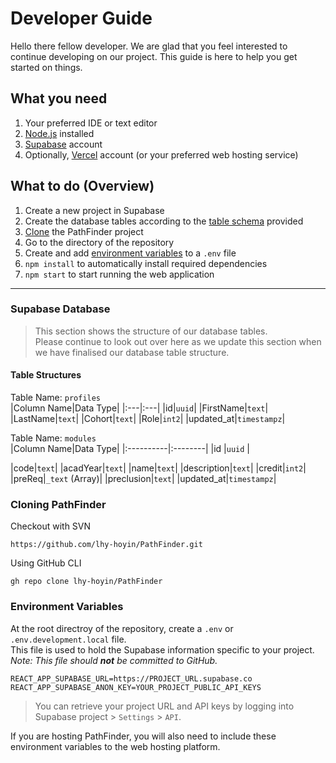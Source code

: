 # Developer Guide

Hello there fellow developer. We are glad that you feel interested to continue developing on our project. This guide is here to help you get started on things.

## What you need
1. Your preferred IDE or text editor
1. [Node.js](https://nodejs.org/en/download/) installed
1. [Supabase](https://supabase.com/) account
1. Optionally, [Vercel](https://vercel.com/) account (or your preferred web hosting service)

## What to do (Overview)
1. Create a new project in Supabase
3. Create the database tables according to the [table schema](#table-structures) provided
4. [Clone](#cloning-pathfinder) the PathFinder project
5. Go to the directory of the repository
6. Create and add [environment variables](#environment-variables) to  a `.env` file
7. `npm install` to automatically install required dependencies 
8. `npm start` to start running the web application

* * *

### Supabase Database

> This section shows the structure of our database tables.  
> Please continue to look out over here as we update this section when we have finalised our database table structure.

#### Table Structures

Table Name: `profiles`  
|Column Name|Data Type|
|:---|:---|
|id|`uuid`|
|FirstName|`text`|
|LastName|`text`|
|Cohort|`text`|
|Role|`int2`|
|updated_at|`timestampz`|

Table Name: `modules`  
|Column Name|Data Type|
|:----------|:--------|
|id         |`uuid`   |

|code|`text`|
|acadYear|`text`|
|name|`text`|
|description|`text`|
|credit|`int2`|
|preReq|`_text` (Array)|
|preclusion|`text`|
|updated_at|`timestampz`|

### Cloning PathFinder

Checkout with SVN
```
https://github.com/lhy-hoyin/PathFinder.git
```

Using GitHub CLI
```
gh repo clone lhy-hoyin/PathFinder
```


### Environment Variables

At the root directroy of the repository, create a `.env` or `.env.development.local` file.  
This file is used to hold the Supabase information specific to your project.  
*Note: This file should **not** be committed to GitHub.*  
```
REACT_APP_SUPABASE_URL=https://PROJECT_URL.supabase.co
REACT_APP_SUPABASE_ANON_KEY=YOUR_PROJECT_PUBLIC_API_KEYS
```
> You can retrieve your project URL and API keys by logging into Supabase project > `Settings` > `API`.  

If you are hosting PathFinder, you will also need to include these environment variables to the web hosting platform.  


